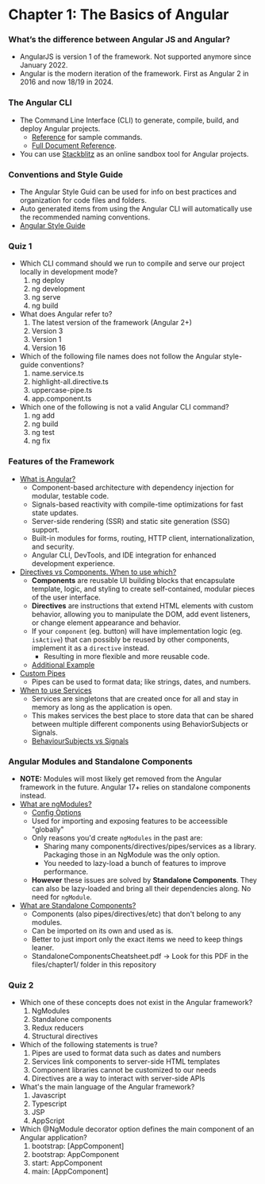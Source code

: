 # Chapter 1: The Basics of Angular
### What’s the difference between Angular JS and Angular?
- AngularJS is version 1 of the framework. Not supported anymore since January 2022.
- Angular is the modern iteration of the framework. First as Angular 2 in 2016 and now 18/19 in 2024.

### The Angular CLI
- The Command Line Interface (CLI) to generate, compile, build, and deploy Angular projects.
  - [Reference](https://angular.dev/cli) for sample commands.
  - [Full Document Reference](https://angular.dev/tools/cli).
- You can use [Stackblitz](https://stackblitz.com/) as an online sandbox tool for Angular projects.

### Conventions and Style Guide
- The Angular Style Guid can be used for info on best practices and organization for code files and folders.
- Auto generated items from using the Angular CLI will automatically use the recommended naming conventions.
- [Angular Style Guide](https://angular.dev/style-guide)

### Quiz 1
- Which CLI command should we run to compile and serve our project locally in development mode?
  1. ng deploy
  2. ng development
  3. ng serve
  4. ng build
- What does Angular refer to?
  1. The latest version of the framework (Angular 2+)
  2. Version 3
  3. Version 1
  4. Version 16
- Which of the following file names does not follow the Angular style-guide conventions?
  1. name.service.ts
  2. highlight-all.directive.ts
  3. uppercase-pipe.ts
  4. app.component.ts
- Which one of the following is not a valid Angular CLI command?
  1. ng add
  2. ng build
  3. ng test
  4. ng fix

### Features of the Framework
- [What is Angular?](https://angular.dev/overview)
  - Component-based architecture with dependency injection for modular, testable code.
  - Signals-based reactivity with compile-time optimizations for fast state updates.
  - Server-side rendering (SSR) and static site generation (SSG) support.
  - Built-in modules for forms, routing, HTTP client, internationalization, and security.
  - Angular CLI, DevTools, and IDE integration for enhanced development experience.
- [Directives vs Components. When to use which?](https://www.angulartraining.com/daily-newsletter/when-to-create-a-directive-vs-a-component/)
  - **Components** are reusable UI building blocks that encapsulate template, logic, and styling to create self-contained, modular pieces of the user interface.
  - **Directives** are instructions that extend HTML elements with custom behavior, allowing you to manipulate the DOM, add event listeners, or change element appearance and behavior.
  - If your `component` (eg. button) will have implementation logic (eg. `isActive`) that can possibly be reused by other components, implement it as a `directive` instead.
    - Resulting in more flexible and more reusable code.
  - [Additional Example](https://blog.angulartraining.com/tutorial-how-to-create-your-own-angular-directive-3532d7f31fab)
- [Custom Pipes](https://www.angulartraining.com/daily-newsletter/how-to-create-custom-pipes/)
  - Pipes can be used to format data; like strings, dates, and numbers.
- [When to use Services](https://www.angulartraining.com/daily-newsletter/using-services-to-cache-data/)
  - Services are singletons that are created once for all and stay in memory as long as the application is open.
  - This makes services the best place to store data that can be shared between multiple different components using BehaviorSubjects or Signals.
  - [BehaviourSubjects vs Signals](https://blog.angulartraining.com/angular-signals-best-practices-around-exposing-signals-5385452150a1)

### Angular Modules and Standalone Components
- **NOTE:** Modules will most likely get removed from the Angular framework in the future. Angular 17+ relies on standalone components instead.
- [What are ngModules?](https://www.angulartraining.com/daily-newsletter/what-you-need-to-know-about-ngmodules/)
  - [Config Options](https://angular.dev/api/core/NgModule)
  - Used for importing and exposing features to be acceessible "globally"
  - Only reasons you'd create `ngModules` in the past are:
    - Sharing many components/directives/pipes/services as a library. Packaging those in an NgModule was the only option.
    - You needed to lazy-load a bunch of features to improve performance.
  - **However** these issues are solved by **Standalone Components**. They can also be lazy-loaded and bring all their dependencies along. No need for `ngModule`.
- [What are Standalone Components?](https://www.angulartraining.com/daily-newsletter/what-are-standalone-components/)
  - Components (also pipes/directives/etc) that don't belong to any modules.
  - Can be imported on its own and used as is.
  - Better to just import only the exact items we need to keep things leaner.
  - StandaloneComponentsCheatsheet.pdf -> Look for this PDF in the files/chapter1/ folder in this repository
 
### Quiz 2
- Which one of these concepts does not exist in the Angular framework?
  1. NgModules
  2. Standalone components
  3. Redux reducers
  4. Structural directives
- Which of the following statements is true?
  1. Pipes are used to format data such as dates and numbers
  2. Services link components to server-side HTML templates
  3. Component libraries cannot be customized to our needs
  4. Directives are a way to interact with server-side APIs
- What's the main language of the Angular framework?
  1. Javascript
  2. Typescript
  3. JSP
  4. AppScript
- Which @NgModule decorator option defines the main component of an Angular application?
  1. bootstrap: [AppComponent]
  2. bootstrap: AppComponent
  3. start: AppComponent
  4. main: [AppComponent]
